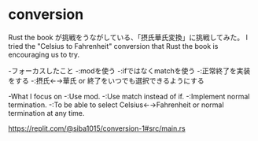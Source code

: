 # conversion

Rust the book が挑戦をうながしている、「摂氏華氏変換」に挑戦してみた。
  I tried the "Celsius to Fahrenheit" conversion that Rust the book is encouraging us to try.


  -フォーカスしたこと
  -:modを使う
  -:ifではなくmatchを使う
  -:正常終了を実装をする
  -:摂氏←→華氏 or 終了をいつでも選択できるようにする

  -What I focus on
  -:Use mod.
  -:Use match instead of if.
  -:Implement normal termination.
  -:To be able to select Celsius←→Fahrenheit or normal termination at any time.

https://replit.com/@siba1015/conversion-1#src/main.rs
